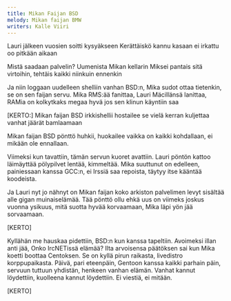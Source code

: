 ```yaml
---
title: Mikan Faijan BSD
melody: Mikan faijan BMW
writers: Kalle Viiri
---
```

Lauri jälkeen vuosien
soitti kysyäkseen
Kerättäiskö kannu kasaan
ei irkattu oo pitkään aikaan

Mistä saadaan palvelin?
Uumenista Mikan kellarin
Miksei pantais sitä virtoihin,
tehtäis kaikki niinkuin ennenkin


Ja niin loggaan uudelleen
shelliin vanhan BSD:n,
Mika sudot ottaa tietenkin,
se on sen faijan servu.
Mika RMS:ää fanittaa,
Lauri Mäcillänsä lanittaa,
RAMia on kolkytkaks megaa
hyvä jos sen klinun käyntiin saa

[KERTO:]
Mikan faijan BSD
irkkishellii hostailee
se vielä kerran kuljettaa
vanhat jäärät bamlaamaan

Mikan faijan BSD
pönttö huhkii, huokailee
vaikka on kaikki kohdallaan,
ei mikään ole ennallaan.


Viimeksi kun tavattiin,
tämän servun kuoret avattiin.
Lauri pöntön kattoo läimäyttää
pölypilvet lentää, kimmeltää.
Mika suuttunut on edelleen,
painiessaan kanssa GCC:n,
ei Irssiä saa repoista,
täytyy itse kääntää koodeista.

Ja Lauri nyt jo nähnyt on
Mikan faijan koko arkiston
palvelimen levyt sisältää
alle gigan muinaiselämää.
Tää pönttö ollu ehkä uus
on viimeks joskus vuonna ysikuus,
mitä suotta hyvää korvaamaan,
Mika läpi yön jää sorvaamaan.

[KERTO]

Kyllähän me hauskaa pidettiin,
BSD:n kun kanssa tapeltiin.
Avoimeksi illan anti jää,
Onko IrcNETissä elämää?
Ilta arvoisensa päätöksen
sai kun Mika koetti boottaa Centoksen.
Se on kyllä pirun raikasta,
livedistro korppupaikasta.
Päivä, pari eteenpäin,
Gentoon kanssa kaikki parhain päin,
servuun tuttuun yhdistän,
henkeen vanhan elämän.
Vanhat kannut löydettiin,
kuolleena kannut löydettiin.
Ei viestiä,
ei mitään.

[KERTO]
